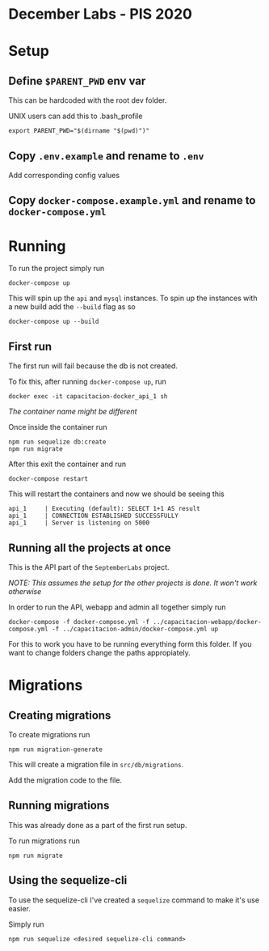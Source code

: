# December Labs - PIS 2020

# Setup
## Define `$PARENT_PWD` env var

This can be hardcoded with the root dev folder.

UNIX users can add this to .bash_profile

    export PARENT_PWD="$(dirname "$(pwd)")"

## Copy `.env.example` and rename to `.env`

Add corresponding config values

## Copy `docker-compose.example.yml` and rename to `docker-compose.yml`

# Running
To run the project simply run

    docker-compose up

This will spin up the `api` and `mysql` instances.
To spin up the instances with a new build add the `--build` flag as so

    docker-compose up --build

## First run
The first run will fail because the db is not created.

To fix this, after running `docker-compose up`, run

    docker exec -it capacitacion-docker_api_1 sh

_The container name might be different_

Once inside the container run

    npm run sequelize db:create
    npm run migrate

After this exit the container and run

    docker-compose restart

This will restart the containers and now we should be seeing this

    api_1     | Executing (default): SELECT 1+1 AS result
    api_1     | CONNECTION ESTABLISHED SUCCESSFULLY
    api_1     | Server is listening on 5000

## Running all the projects at once

This is the API part of the `SeptemberLabs` project.

_NOTE: This assumes the setup for the other projects is done. It won't work otherwise_

In order to run the API, webapp and admin all together simply run

    docker-compose -f docker-compose.yml -f ../capacitacion-webapp/docker-compose.yml -f ../capacitacion-admin/docker-compose.yml up

For this to work you have to be running everything form this folder. If you want to change folders change the paths appropiately.

# Migrations
## Creating migrations
To create migrations run

    npm run migration-generate

This will create a migration file in `src/db/migrations`.

Add the migration code to the file.

## Running migrations
This was already done as a part of the first run setup.

To run migrations run

    npm run migrate

## Using the sequelize-cli
To use the sequelize-cli I\'ve created a `sequelize` command to make it's use easier.

Simply run

    npm run sequelize <desired sequelize-cli command>
